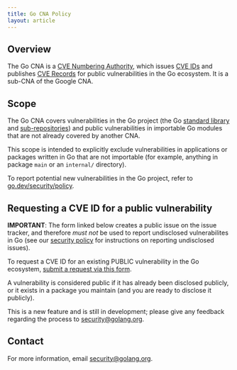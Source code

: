 ```yaml
---
title: Go CNA Policy
layout: article
---
```


## Overview
The Go CNA is a
[CVE Numbering Authority](https://www.cve.org/ProgramOrganization/CNAs), which issues
[CVE IDs](https://www.cve.org/ResourcesSupport/Glossary?activeTerm=glossaryCVEID) and publishes
[CVE Records](https://www.cve.org/ResourcesSupport/Glossary?activeTerm=glossaryRecord)
for public vulnerabilities in the Go ecosystem. It is a sub-CNA of the Google CNA.

## Scope
The Go CNA covers vulnerabilities in the Go project (the Go
[standard library](https://pkg.go.dev/std) and
[sub-repositories](https://pkg.go.dev/golang.org/x)) and public vulnerabilities
in importable Go modules that are not already covered by another CNA.

This scope is intended to explicitly exclude vulnerabilities in applications or
packages written in Go that are not importable (for example, anything in
package `main` or an `internal/` directory).

To report potential new vulnerabilities in the Go project, refer to
[go.dev/security/policy](https://go.dev/security/policy).

## Requesting a CVE ID for a public vulnerability

**IMPORTANT**: The form linked below creates a public issue on the issue tracker, and therefore
*must not* be used to report undisclosed vulnerabilites in Go (see our
[security policy](https://go.dev/security/policy) for instructions on reporting
undisclosed issues).

To request a CVE ID for an existing PUBLIC vulnerability in the Go ecosystem,
[submit a request via this form](https://github.com/golang/vulndb/issues/new?assignees=&labels=Needs+Triage%2CDirect+External+Report&template=new_third_party_vuln.yml&title=x%2Fvulndb%3A+potential+Go+vuln+in+%3Cpackage%3E).

A vulnerability is considered public if it has already been disclosed publicly, or it exists in a
package you maintain (and you are ready to disclose it publicly).

This is a new feature and is still in development; please give any feedback
regarding the process to security@golang.org.

## Contact

For more information, email security@golang.org.
